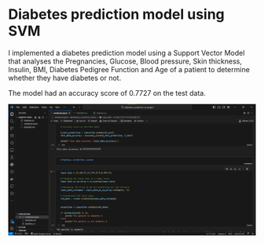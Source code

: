 # Diabetes prediction model using SVM

I implemented a diabetes prediction model using a Support Vector Model that analyses the Pregnancies, Glucose, Blood pressure, Skin thickness, Insulin, BMI, Diabetes Pedigree Function and Age of a patient to determine whether they have diabetes or not.

The model had an accuracy score of 0.7727 on the test data.

![Image of the code](./diabetes-ai-prediction-project.png)